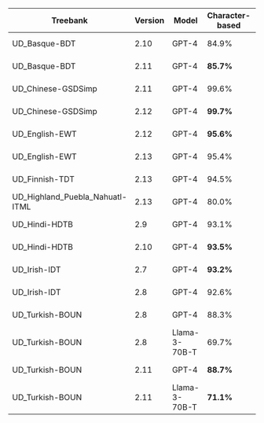 | Treebank | Version | Model | Character-based | Token-based | Dependency-included | Sentence count | Date |
| --- | --- | --- | --- | --- | --- | --- | --- |
| UD_Basque-BDT | 2.10 | GPT-4 | 84.9% | 45.2% | Yes | 500 | 2024-04-12 |
| UD_Basque-BDT | 2.11 | GPT-4 | **85.7%** | **47.3%** | Yes | 500 | 2024-04-12 |
| UD_Chinese-GSDSimp | 2.11 | GPT-4 | 99.6% | **96.6%** | Yes | 500 | 2024-04-12 |
| UD_Chinese-GSDSimp | 2.12 | GPT-4 | **99.7%** | 94.1% | Yes | 500 | 2024-04-12 |
| UD_English-EWT | 2.12 | GPT-4 | **95.6%** | **81.4%** | Yes | 500 | 2024-04-12 |
| UD_English-EWT | 2.13 | GPT-4 | 95.4% | 80.8% | Yes | 500 | 2024-04-12 |
| UD_Finnish-TDT | 2.13 | GPT-4 | 94.5% | 75.4% | Yes | 500 | 2024-03-12 |
| UD_Highland_Puebla_Nahuatl-ITML | 2.13 | GPT-4 | 80.0% | 51.8% | Yes | 137 | 2024-04-12 |
| UD_Hindi-HDTB | 2.9 | GPT-4 | 93.1% | 67.8% | Yes | 500 | 2024-04-12 |
| UD_Hindi-HDTB | 2.10 | GPT-4 | **93.5%** | **69.9%** | Yes | 500 | 2024-04-12 |
| UD_Irish-IDT | 2.7 | GPT-4 | **93.2%** | **72.0%** | Yes | 500 | 2024-04-12 |
| UD_Irish-IDT | 2.8 | GPT-4 | 92.6% | 68.1% | Yes | 500 | 2024-04-12 |
| UD_Turkish-BOUN | 2.8 | GPT-4 | 88.3% | 60.3% | Yes | 500 | 2024-04-11 |
| UD_Turkish-BOUN | 2.8 | Llama-3-70B-T | 69.7% | 4.8% | Yes | 500 | 2024-04-19 |
| UD_Turkish-BOUN | 2.11 | GPT-4 | **88.7%** | **63.2%** | Yes | 500 | 2024-04-11 |
| UD_Turkish-BOUN | 2.11 | Llama-3-70B-T | **71.1%** | **6.3%** | Yes | 500 | 2024-04-19 |
